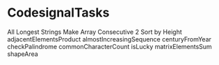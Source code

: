 # CodesignalTasks
All Longest Strings
Make Array Consecutive 2
Sort by Height
adjacentElementsProduct
almostIncreasingSequence
centuryFromYear
checkPalindrome
commonCharacterCount
isLucky
matrixElementsSum
shapeArea
